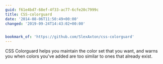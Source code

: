 ```yaml
---
guid: f61e4bd7-68ef-4f33-ac77-6cfe20c7999c
title: CSS-colorguard
date: '2014-08-06T11:50:49+00:00'
changed: '2019-09-24T14:43:02+00:00'


bookmark_of: 'https://github.com/SlexAxton/css-colorguard'
---
```



CSS Colorguard helps you maintain the color set that you want, and warns you when colors you've added are too similar to ones that already exist.
